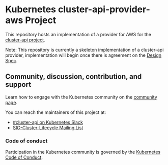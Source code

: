 # Kubernetes cluster-api-provider-aws Project

This repository hosts an implementation of a provider for AWS for the [cluster-api project](https://sigs.k8s.io/cluster-api).

Note: This repository is currently a skeleton implementation of a cluster-api provider, implementation will begin once there is agreement on the [Design Spec](https://docs.google.com/document/d/1G7DRQccoTY5YBrinQb6sz_fRLB9zFbCnI1O984XFk7Q).

## Community, discussion, contribution, and support

Learn how to engage with the Kubernetes community on the [community page](http://kubernetes.io/community/).

You can reach the maintainers of this project at:

- [#cluster-api on Kubernetes Slack](http://slack.k8s.io/messages/cluster-api)
- [SIG-Cluster-Lifecycle Mailing List](https://groups.google.com/forum/#!forum/kubernetes-sig-cluster-lifecycle)

### Code of conduct

Participation in the Kubernetes community is governed by the [Kubernetes Code of Conduct](code-of-conduct.md).
